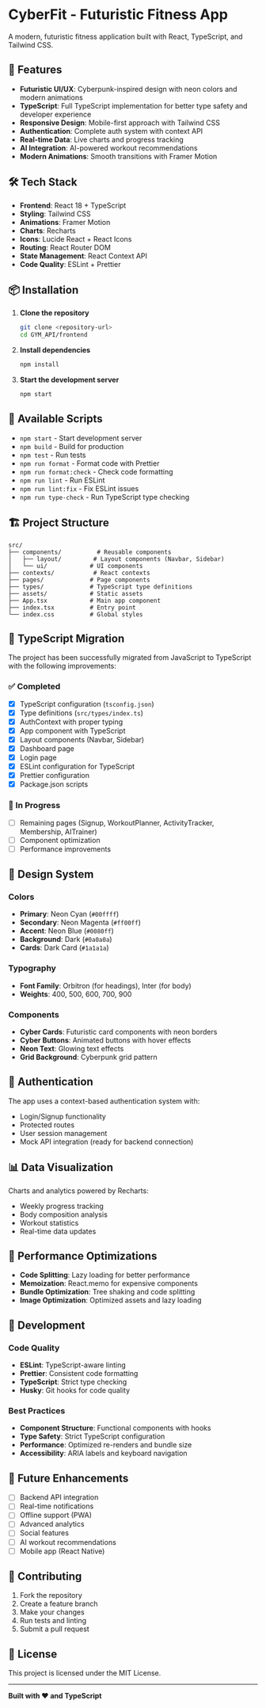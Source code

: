 # CyberFit - Futuristic Fitness App

A modern, futuristic fitness application built with React, TypeScript, and Tailwind CSS.

## 🚀 Features

- **Futuristic UI/UX**: Cyberpunk-inspired design with neon colors and modern animations
- **TypeScript**: Full TypeScript implementation for better type safety and developer experience
- **Responsive Design**: Mobile-first approach with Tailwind CSS
- **Authentication**: Complete auth system with context API
- **Real-time Data**: Live charts and progress tracking
- **AI Integration**: AI-powered workout recommendations
- **Modern Animations**: Smooth transitions with Framer Motion

## 🛠️ Tech Stack

- **Frontend**: React 18 + TypeScript
- **Styling**: Tailwind CSS
- **Animations**: Framer Motion
- **Charts**: Recharts
- **Icons**: Lucide React + React Icons
- **Routing**: React Router DOM
- **State Management**: React Context API
- **Code Quality**: ESLint + Prettier

## 📦 Installation

1. **Clone the repository**
   ```bash
   git clone <repository-url>
   cd GYM_API/frontend
   ```

2. **Install dependencies**
   ```bash
   npm install
   ```

3. **Start the development server**
   ```bash
   npm start
   ```

## 🎯 Available Scripts

- `npm start` - Start development server
- `npm build` - Build for production
- `npm test` - Run tests
- `npm run format` - Format code with Prettier
- `npm run format:check` - Check code formatting
- `npm run lint` - Run ESLint
- `npm run lint:fix` - Fix ESLint issues
- `npm run type-check` - Run TypeScript type checking

## 🏗️ Project Structure

```
src/
├── components/          # Reusable components
│   ├── layout/         # Layout components (Navbar, Sidebar)
│   └── ui/            # UI components
├── contexts/           # React contexts
├── pages/             # Page components
├── types/             # TypeScript type definitions
├── assets/            # Static assets
├── App.tsx            # Main app component
├── index.tsx          # Entry point
└── index.css          # Global styles
```

## 🔧 TypeScript Migration

The project has been successfully migrated from JavaScript to TypeScript with the following improvements:

### ✅ Completed
- [x] TypeScript configuration (`tsconfig.json`)
- [x] Type definitions (`src/types/index.ts`)
- [x] AuthContext with proper typing
- [x] App component with TypeScript
- [x] Layout components (Navbar, Sidebar)
- [x] Dashboard page
- [x] Login page
- [x] ESLint configuration for TypeScript
- [x] Prettier configuration
- [x] Package.json scripts

### 🔄 In Progress
- [ ] Remaining pages (Signup, WorkoutPlanner, ActivityTracker, Membership, AITrainer)
- [ ] Component optimization
- [ ] Performance improvements

## 🎨 Design System

### Colors
- **Primary**: Neon Cyan (`#00ffff`)
- **Secondary**: Neon Magenta (`#ff00ff`)
- **Accent**: Neon Blue (`#0080ff`)
- **Background**: Dark (`#0a0a0a`)
- **Cards**: Dark Card (`#1a1a1a`)

### Typography
- **Font Family**: Orbitron (for headings), Inter (for body)
- **Weights**: 400, 500, 600, 700, 900

### Components
- **Cyber Cards**: Futuristic card components with neon borders
- **Cyber Buttons**: Animated buttons with hover effects
- **Neon Text**: Glowing text effects
- **Grid Background**: Cyberpunk grid pattern

## 🔐 Authentication

The app uses a context-based authentication system with:
- Login/Signup functionality
- Protected routes
- User session management
- Mock API integration (ready for backend connection)

## 📊 Data Visualization

Charts and analytics powered by Recharts:
- Weekly progress tracking
- Body composition analysis
- Workout statistics
- Real-time data updates

## 🚀 Performance Optimizations

- **Code Splitting**: Lazy loading for better performance
- **Memoization**: React.memo for expensive components
- **Bundle Optimization**: Tree shaking and code splitting
- **Image Optimization**: Optimized assets and lazy loading

## 🔧 Development

### Code Quality
- **ESLint**: TypeScript-aware linting
- **Prettier**: Consistent code formatting
- **TypeScript**: Strict type checking
- **Husky**: Git hooks for code quality

### Best Practices
- **Component Structure**: Functional components with hooks
- **Type Safety**: Strict TypeScript configuration
- **Performance**: Optimized re-renders and bundle size
- **Accessibility**: ARIA labels and keyboard navigation

## 🌟 Future Enhancements

- [ ] Backend API integration
- [ ] Real-time notifications
- [ ] Offline support (PWA)
- [ ] Advanced analytics
- [ ] Social features
- [ ] AI workout recommendations
- [ ] Mobile app (React Native)

## 📝 Contributing

1. Fork the repository
2. Create a feature branch
3. Make your changes
4. Run tests and linting
5. Submit a pull request

## 📄 License

This project is licensed under the MIT License.

---

**Built with ❤️ and TypeScript** 